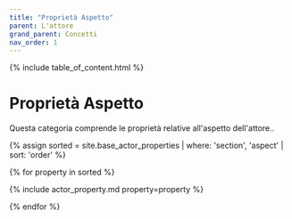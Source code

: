```yaml
---
title: "Proprietà Aspetto"
parent: L'attore
grand_parent: Concetti
nav_order: 1
---
```


{% include table_of_content.html %}


# Proprietà Aspetto

Questa categoria comprende le proprietà relative all'aspetto dell'attore..

{% assign sorted = site.base_actor_properties | where: 'section', 'aspect' | sort: 'order' %}

{% for property in sorted %}

{% include actor_property.md property=property %}

{% endfor %}
